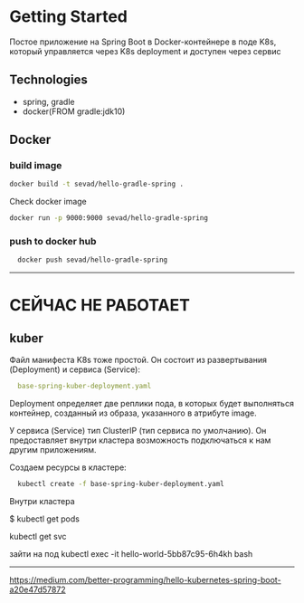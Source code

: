 # Getting Started
Постое приложение на Spring Boot в Docker-контейнере в поде K8s, который управляется через K8s deployment
 и доступен через сервис

## Technologies 

* spring, gradle 
* docker(FROM gradle:jdk10) 

## Docker 

### build image 
```bash
docker build -t sevad/hello-gradle-spring .
```

Check docker image 
```bash
docker run -p 9000:9000 sevad/hello-gradle-spring
```

### push to docker hub 
```bash
  docker push sevad/hello-gradle-spring
```
--------------
# СЕЙЧАС НЕ РАБОТАЕТ

## kuber 
Файл манифеста K8s тоже простой. Он состоит из развертывания (Deployment) и сервиса (Service):
```yaml
  base-spring-kuber-deployment.yaml
```

Deployment определяет две реплики пода, в которых будет выполняться контейнер, созданный из образа, указанного в атрибуте image.

У сервиса (Service) тип ClusterIP (тип сервиса по умолчанию). Он предоставляет внутри кластера возможность подключаться
 к нам другим приложениям.
 
 Создаем ресурсы в кластере:
 ```bash
   kubectl create -f base-spring-kuber-deployment.yaml
 ```


 Внутри кластера
 
 $ kubectl get pods
 
 kubectl get svc
 
 зайти на под 
 kubectl exec -it hello-world-5bb87c95-6h4kh bash


-------------------------------------
https://medium.com/better-programming/hello-kubernetes-spring-boot-a20e47d57872